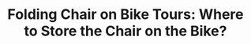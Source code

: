 ---
layout: community
category: community
title: "Folding Chair on Bike Tours: Where to Store the Chair on the Bike?"
description: "So who brings a chair. If so what kind and where do you store it?  Helinox Chair Zero, about the same length as my tent poles. Amazon Helinox knock off. I strap it on top of my paniers. this. "
isTopLevel: false
isSingleLevel: false
isArticle: false
datePublished: 2022-07-24 09:43:00 +0300
dateModified: 2022-07-24 09:43:00 +0300
published: false
---